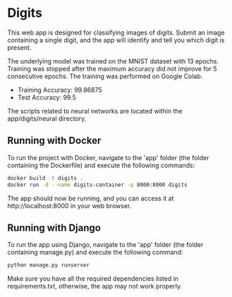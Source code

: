 # Digits

This web app is designed for classifying images of digits. Submit an image containing a single digit, and the app will identify and tell you which digit is present.

The underlying model was trained on the MNIST dataset with 13 epochs. Training was stopped after the maximum accuracy did not improve for 5 consecutive epochs. The training was performed on Google Colab.

- Training Accuracy: 99.86875
- Test Accuracy: 99.5

The scripts related to neural networks are located within the app/digits/neural directory.

## Running with Docker

To run the project with Docker, navigate to the 'app' folder (the folder containing the Dockerfile) and execute the following commands:

```bash
docker build -t digits .
docker run -d --name digits-container -p 8000:8000 digits
```

The app should now be running, and you can access it at http://localhost:8000 in your web browser.

## Running with Django
To run the app using Django, navigate to the 'app' folder (the folder containing manage.py) and execute the following command:

```bash
python manage.py runserver
```

Make sure you have all the required dependencies listed in requirements.txt, otherwise, the app may not work properly.
